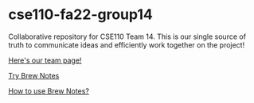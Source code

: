 # cse110-fa22-group14
Collaborative repository for CSE110 Team 14. This is our single source of truth to communicate ideas and efficiently work together on the project!

[Here's our team page!](https://cse110-fa22-group14.github.io/cse110-fa22-group14/admin/team.html)

[Try Brew Notes](https://cse110-fa22-group14.github.io/cse110-fa22-group14/source/index.html)

[How to use Brew Notes?](https://cse110-fa22-group14.github.io/cse110-fa22-group14/source/guidance.html)
